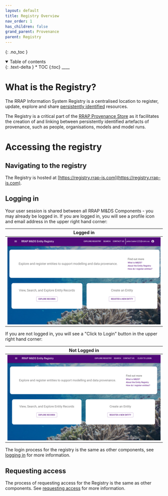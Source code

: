 ```yaml
---
layout: default
title: Registry Overview
nav_order: 1
has_children: false
grand_parent: Provenance
parent: Registry
---
```


{: .no_toc }

<details  open markdown="block">
  <summary>
    Table of contents
  </summary>
{: .text-delta }
* TOC
{:toc}
____
</details>

# What is the Registry?

The RRAP Information System Registry is a centralised location to register, update, explore and share [persistently identified](../../digital-object-identifiers.html) resources.

The Registry is a critical part of the [RRAP Provenance Store](../index.html) as it facilitates the creation of and linking between persistently identified artefacts of provenance, such as people, organisations, models and model runs.

# Accessing the registry

## Navigating to the registry

The Registry is hosted at [https://registry.rrap-is.com](https://registry.rrap-is.com).

## Logging in

Your user session is shared between all RRAP M&DS Components - you may already be logged in. If you are logged in, you will see a profile icon and email address in the upper right hand corner:

|                                      Logged in                                       |
| :----------------------------------------------------------------------------------: |
| <img src="../../../assets/images/registry/logged_in.png" alt="drawing" width="800"/> |

If you are not logged in, you will see a "Click to Login" button in the upper right hand corner:

|                                      Not Logged in                                       |
| :--------------------------------------------------------------------------------------: |
| <img src="../../../assets/images/registry/not_logged_in.png" alt="drawing" width="800"/> |

The login process for the registry is the same as other components, see [logging in](../../getting-started-is/logging-in.html) for more information.

## Requesting access

The process of requesting access for the Registry is the same as other components. See [requesting access](../../getting-started-is/requesting-access-is.html) for more information.
